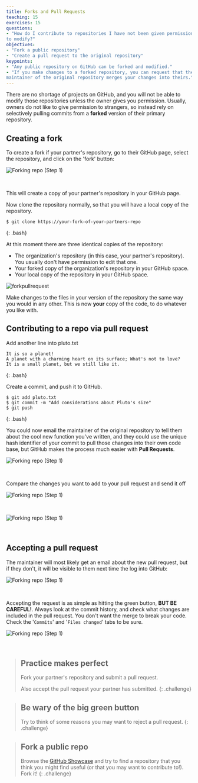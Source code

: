 ```yaml
---
title: Forks and Pull Requests
teaching: 15
exercises: 15
questions:
- "How do I contribute to repositories I have not been given permission
to modify?"
objectives:
- "Fork a public repository"
- "Create a pull request to the original repository"
keypoints:
- "Any public repository on GitHub can be forked and modified."
- "If you make changes to a forked repository, you can request that the
maintainer of the original repository merges your changes into theirs."
---
```


There are no shortage of projects on GitHub, and you will not be able
 to modify those repositories unless the owner gives you permission.
 Usually, owners do not like to give permission to strangers, so instead
 rely on selectively pulling commits from a **forked** version of their
 primary repository.




## Creating a fork

To create a fork if your partner's repository, go to their GitHub page,
select the repository, and click on the 'fork' button:

![Forking repo (Step 1)](../fig/github-fork-stars-01.png)

&nbsp;

This will create a copy of your partner's repository in your GitHub page.

Now clone the repository normally, so that you will have a local copy of the repository. 

~~~
$ git clone https://your-fork-of-your-partners-repo
~~~
{: .bash}

At this moment there are three identical copies of the repository:
* The organization's repository (in this case, your partner's repository). You usually don't have permission to edit that one.
* Your forked copy of the organization's repository in your GitHub space. 
* Your local copy of the repository in your GitHub space. 

![forkpullrequest](../fig/github_fork_pull_request.png)

Make changes to the files in your version of the repository the same way you would in
 any other. This is now **your** copy of the code, to do whatever you
 like with. 


## Contributing to a repo via pull request

Add another line into pluto.txt 

~~~
It is so a planet!
A planet with a charming heart on its surface; What's not to love?
It is a small planet, but we still like it.
~~~
{: .bash}

Create a commit, and push it to GitHub.

~~~
$ git add pluto.txt
$ git commit -m "Add considerations about Pluto's size"
$ git push
~~~
{: .bash}

You could now email the maintainer of the original repository to tell
 them about the cool new function you've written, and they could use
 the unique hash identifier of your commit to pull those changes into
 their own code base, but GitHub makes the process much easier with
 **Pull Requests**.

![Forking repo (Step 1)](../fig/github-fork-02.png)

&nbsp;

Compare the changes you want to add to your pull request and send it off

![Forking repo (Step 1)](../fig/github-fork-03.png)

&nbsp;

![Forking repo (Step 1)](../fig/github-fork-04.png)

&nbsp;

## Accepting a pull request

The maintainer will most likely get an email about the new pull request,
 but if they don't, it will be visible to them next time the log into
 GitHub:

![Forking repo (Step 1)](../fig/github-fork-05.png)

&nbsp;

Accepting the request is as simple as hitting the green button, **BUT BE
 CAREFUL!**. Always look at the commit history, and check what changes
 are included in the pull request. You don't want the merge to break
 your code. Check the '`Commits`' and '`Files changed`' tabs to be sure.

![Forking repo (Step 1)](../fig/github-fork-06.png)

&nbsp;


> ## Practice makes perfect
>
> Fork your partner's repository and submit a pull request.
> 
> Also accept the pull request your partner has submitted.
{: .challenge}

> ## Be wary of the big green button
>
> Try to think of some reasons you may want to reject a pull request.
{: .challenge}

> ## Fork a public repo
>
> Browse the [GitHub Showcase](https://github.com/showcases) and try
> to find a repository that you think you might find useful (or that you 
> may want to contribute to!). Fork it!
{: .challenge}


